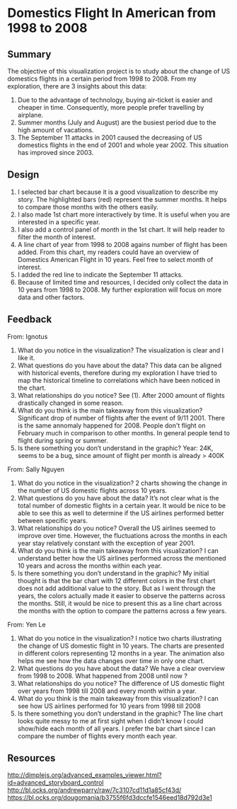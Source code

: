 # Domestics Flight In American from 1998 to 2008
## Summary
The objective of this visualization project is to study about the change of US domestics flights in a certain period from 1998 to 2008. From my exploration, there are 3 insights about this data:
1. Due to the advantage of technology, buying air-ticket is easier and cheaper in time. Consequently, more people prefer travelling by airplane.
2. Summer months (July and August) are the busiest period due to the high amount of vacations.
3. The September 11 attacks in 2001 caused the decreasing of US domestics flights in the end of 2001 and whole year 2002. This situation has improved since 2003.

## Design
1. I selected bar chart because it is a good visualization to describe my story. The highlighted bars (red) represent the summer months. It helps to compare those months with the others easily.
2. I also made 1st chart more interactively by time. It is useful when you are interested in a specific year.
3. I also add a control panel of month in the 1st chart. It will help reader to filter the month of interest.
4. A line chart of year from 1998 to 2008 agains number of flight has been added. From this chart, my readers could have an overview of Domestics American Flight in 10 years. Feel free to select month of interest.
5. I added the red line to indicate the September 11 attacks.
6. Because of limited time and resources, I decided only collect the data in 10 years from 1998 to 2008. My further exploration will focus on more data and other factors.

## Feedback
From: Ignotus
1. What do you notice in the visualization?
The visualization is clear and I like it.
2. What questions do you have about the data?
This data can be aligned with historical events, therefore during my exploration I have tried to map the historical timeline to correlations which have been noticed in the chart.
3. What relationships do you notice?
See (1). After 2000 amount of flights drastically changed in some reason.
4. What do you think is the main takeaway from this visualization?
Significant drop of number of flights after the event of 9/11 2001. There is the same annomaly happened for 2008. People don't flight on February much in comparison to other months. In general people tend to flight during spring or summer.
5. Is there something you don’t understand in the graphic?
Year: 24K, seems to be a bug, since amount of flight per month is already > 400K

From: Sally Nguyen
1.	What do you notice in the visualization?
2 charts showing the change in the number of US domestic flights across 10 years.
2.	What questions do you have about the data?
It’s not clear what is the total number of domestic flights in a certain year. It would be nice to be able to see this as well to determine if the US airlines performed better between specific years.
3.	What relationships do you notice?
Overall the US airlines seemed to improve over time. However, the fluctuations across the months in each year stay relatively constant with the exception of year 2001.
4.	What do you think is the main takeaway from this visualization?
I can understand better how the US airlines performed across the mentioned 10 years and across the months within each year.
5.	Is there something you don’t understand in the graphic?
My initial thought is that the bar chart with 12 different colors in the first chart does not add additional value to the story. But as I went through the years, the colors actually made it easier to observe the patterns across the months. Still, it would be nice to present this as a line chart across the months with the option to compare the patterns across a few years.

From: Yen Le
1.	What do you notice in the visualization?
I notice two charts illustrating the change of US domestic flight in 10 years. The charts are presented in different colors representing 12 months in a year. The animation also helps me see how the data changes over time in only one chart. 
2.	What questions do you have about the data?
We have a clear overview from 1998 to 2008. What happened from 2008 until now ?
3.	What relationships do you notice?
The difference of US domestic flight over years from 1998 till 2008 and every month within a year. 
4.	What do you think is the main takeaway from this visualization?
I can see how US airlines performed for 10 years from 1998 till 2008
5.	Is there something you don’t understand in the graphic?
The line chart looks quite messy to me at first sight when I didn’t know I could show/hide each month of all years. I prefer the bar chart since I can compare the number of flights every month each year. 


## Resources
http://dimplejs.org/advanced_examples_viewer.html?id=advanced_storyboard_control
http://bl.ocks.org/andrewparry/raw/7c3107cd11d1a85cf43d/
https://bl.ocks.org/dougomania/b3755f6fd3dccfe1546eed18d792d3e1
